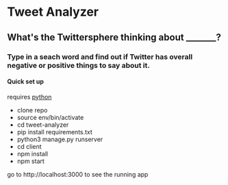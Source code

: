 # Tweet Analyzer

## What's the Twittersphere thinking about _______?

### Type in a seach word and find out if Twitter has overall negative or positive things to say about it.

#### Quick set up

requires [python]("https://www.python.org/downloads/release/python-370/")

- clone repo
- source env/bin/activate
- cd tweet-analyzer
- pip install requirements.txt
- python3 manage.py runserver
- cd client
- npm install
- npm start

go to http://localhost:3000 to see the running app
